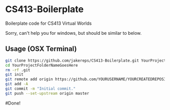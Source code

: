 # CS413-Boilerplate
Boilerplate code for CS413 Virtual Worlds

Sorry, can't help you for windows, but should be similar to below.

Usage (OSX Terminal)
---

```bash
git clone https://github.com/jakereps/CS413-Boilerplate.git YourProjectFolderNameGoesHere
cd YourProjectFolderNameGoesHere
rm -rf .git
git init
git remote add origin https://github.com/YOURUSERNAME/YOURCREATEDREPOSITORY.git
git add -A
git commit -m "Initial commit."
git push --set-upstream origin master
```

#Done!
